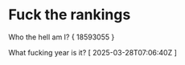 # Fuck the rankings

Who the hell am I?
{ 18593055 }

What fucking year is it?
[ 2025-03-28T07:06:40Z ]
